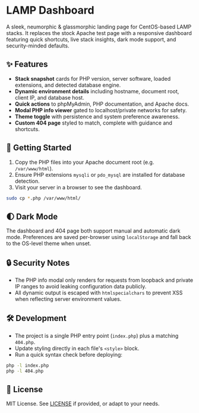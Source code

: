 # LAMP Dashboard

A sleek, neumorphic & glassmorphic landing page for CentOS-based LAMP stacks. It replaces the stock Apache test page with a responsive dashboard featuring quick shortcuts, live stack insights, dark mode support, and security-minded defaults.

## ✨ Features
- **Stack snapshot** cards for PHP version, server software, loaded extensions, and detected database engine.
- **Dynamic environment details** including hostname, document root, client IP, and database host.
- **Quick actions** to phpMyAdmin, PHP documentation, and Apache docs.
- **Modal PHP info viewer** gated to localhost/private networks for safety.
- **Theme toggle** with persistence and system preference awareness.
- **Custom 404 page** styled to match, complete with guidance and shortcuts.

## 🚀 Getting Started
1. Copy the PHP files into your Apache document root (e.g. `/var/www/html`).
2. Ensure PHP extensions `mysqli` or `pdo_mysql` are installed for database detection.
3. Visit your server in a browser to see the dashboard.

```bash
sudo cp *.php /var/www/html/
```

## 🌓 Dark Mode
The dashboard and 404 page both support manual and automatic dark mode. Preferences are saved per-browser using `localStorage` and fall back to the OS-level theme when unset.

## 🔒 Security Notes
- The PHP info modal only renders for requests from loopback and private IP ranges to avoid leaking configuration data publicly.
- All dynamic output is escaped with `htmlspecialchars` to prevent XSS when reflecting server environment values.

## 🛠 Development
- The project is a single PHP entry point (`index.php`) plus a matching `404.php`.
- Update styling directly in each file's `<style>` block.
- Run a quick syntax check before deploying:

```bash
php -l index.php
php -l 404.php
```

## 📄 License
MIT License. See [LICENSE](LICENSE) if provided, or adapt to your needs.
